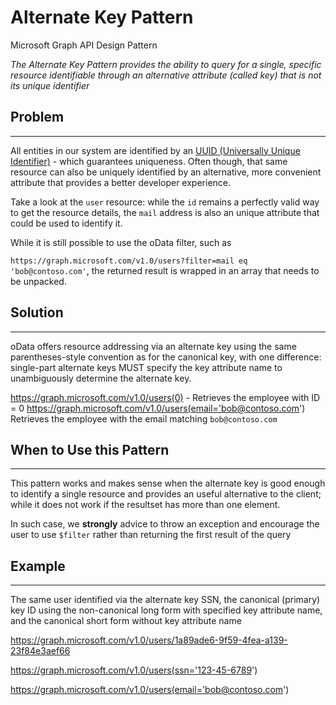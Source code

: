 # Alternate Key Pattern

Microsoft Graph API Design Pattern

_The Alternate Key Pattern provides the ability to query for a single, specific resource identifiable through an alternative attribute (called key) that is not its unique identifier_

## Problem

---

All entities in our system are identified by an [UUID (Universally Unique Identifier)](https://en.wikipedia.org/wiki/Universally_unique_identifier) - which guarantees uniqueness. Often though, that same resource can also be uniquely identified by an alternative, more convenient attribute that provides a better developer experience.

Take a look at the `user` resource: while the `id` remains a perfectly valid way to get the resource details, the `mail` address is also an unique attribute that could be used to identify it.

While it is still possible to use the oData filter, such as

`https://graph.microsoft.com/v1.0/users?filter=mail eq 'bob@contoso.com'`, the returned result is wrapped in an array that needs to be unpacked.

## Solution

---

oData offers resource addressing via an alternate key using the same parentheses-style convention as for the canonical key, with one difference: single-part alternate keys MUST specify the key attribute name to unambiguously determine the alternate key.

https://graph.microsoft.com/v1.0/users(0) - Retrieves the employee with ID = 0
https://graph.microsoft.com/v1.0/users(email='bob@contoso.com') Retrieves the employee with the email matching `bob@contoso.com`

## When to Use this Pattern

---

This pattern works and makes sense when the alternate key is good enough to identify a single resource and provides an useful alternative to the client; while it does not work if the resultset has more than one element.

In such case, we **strongly** advice to throw an exception and encourage the user to use `$filter` rather than returning the first result of the query

## Example

---

The same user identified via the alternate key SSN, the canonical (primary) key ID using the non-canonical long form with specified key attribute name, and the canonical short form without key attribute name

https://graph.microsoft.com/v1.0/users/1a89ade6-9f59-4fea-a139-23f84e3aef66

https://graph.microsoft.com/v1.0/users(ssn='123-45-6789')

https://graph.microsoft.com/v1.0/users(email='bob@contoso.com')
